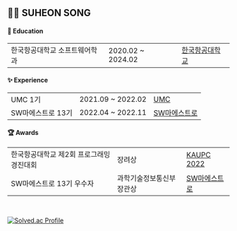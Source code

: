 <h2>🧑‍💻 SUHEON SONG</h2>
<!-- <a href="https://hits.seeyoufarm.com"><img src="https://hits.seeyoufarm.com/api/count/incr/badge.svg?url=https%3A%2F%2Fgithub.com%2Fsuheoon&count_bg=%233E9BD9&title_bg=%23333333&icon=&icon_color=%23E7E7E7&title=VISIT&edge_flat=false"/></a>
<br> -->
<h4>📖 Education</h4>
<table>
<tr>
    <td>한국항공대학교 소프트웨어학과</td>
    <td>2020.02 ~ 2024.02</td>
    <td><a href="http://www.hangkong.ac.kr/web/index.do">한국항공대학교</a></td>
</tr>
</table>  
<h4>✨ Experience</h4>
<table>
<tr>
    <td>UMC 1기</td>
    <td>2021.09 ~ 2022.02</td>
    <td><a href="https://www.makeus.in/umc">UMC</a></td>
</tr>
<tr>
    <td>SW마에스트로 13기</td>
    <td>2022.04 ~ 2022.11</td>
    <td><a href="https://www.swmaestro.org/sw/main/main.do">SW마에스트로</a></td>
</tr>
</table>  
<h4>🏆 Awards</h4>
<table>
<tr>
    <td>한국항공대학교 제2회 프로그래밍 경진대회</td>
    <td>장려상</td>
    <td><a href="https://kaupc2022.com/">KAUPC 2022</a></td>
</tr>
<tr>
    <td>SW마에스트로 13기 우수자</td>
    <td>과학기술정보통신부 장관상</td>
    <td><a href="https://www.swmaestro.org/sw/main/main.do">SW마에스트로</a></td>
</tr>
</table>
<br>  
 
[![Solved.ac Profile](http://mazassumnida.wtf/api/v2/generate_badge?boj=songsuheon97)](https://solved.ac/songsuheon97/)
